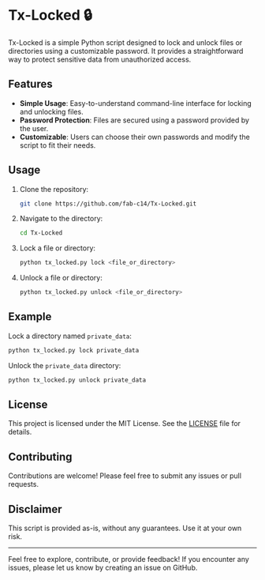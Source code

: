 # Tx-Locked 🔒 

Tx-Locked is a simple Python script designed to lock and unlock files or directories using a customizable password. It provides a straightforward way to protect sensitive data from unauthorized access.

## Features

- **Simple Usage**: Easy-to-understand command-line interface for locking and unlocking files.
- **Password Protection**: Files are secured using a password provided by the user.
- **Customizable**: Users can choose their own passwords and modify the script to fit their needs.

## Usage

1. Clone the repository:

    ```bash
    git clone https://github.com/fab-c14/Tx-Locked.git
    ```

2. Navigate to the directory:

    ```bash
    cd Tx-Locked
    ```

3. Lock a file or directory:

    ```bash
    python tx_locked.py lock <file_or_directory>
    ```

4. Unlock a file or directory:

    ```bash
    python tx_locked.py unlock <file_or_directory>
    ```

## Example

Lock a directory named `private_data`:

```bash
python tx_locked.py lock private_data
```

Unlock the `private_data` directory:

```bash
python tx_locked.py unlock private_data
```

## License

This project is licensed under the MIT License. See the [LICENSE](LICENSE) file for details.

## Contributing

Contributions are welcome! Please feel free to submit any issues or pull requests.

## Disclaimer

This script is provided as-is, without any guarantees. Use it at your own risk.

---

Feel free to explore, contribute, or provide feedback! If you encounter any issues, please let us know by creating an issue on GitHub.
